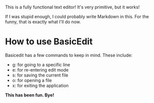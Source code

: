 This is a fully functional text editor!
It's very primitive, but it works!

If I was stupid enough, I could probably write Markdown in this.
For the funny, that is exactly what I'll do now.

# How to use BasicEdit
Basicedit has a few commands to keep in mind. These include:
- g: for going to a specific line
- e: for re-entering edit mode
- s: for saving the current file
- o: for opening a file
- x: for exiting the application

**This has been fun. Bye!**

